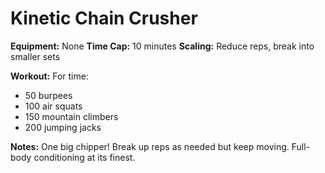 # Kinetic Chain Crusher

**Equipment:** None
**Time Cap:** 10 minutes
**Scaling:** Reduce reps, break into smaller sets

**Workout:**
For time:
- 50 burpees
- 100 air squats
- 150 mountain climbers
- 200 jumping jacks

**Notes:** One big chipper! Break up reps as needed but keep moving. Full-body conditioning at its finest.